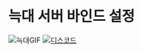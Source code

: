 # 늑대 서버 바인드 설정

![늑대GIF](https://i.imgur.com/fH1dk5D.gif)
[![디스코드](https://i.imgur.com/nDAnUwS.png)](https://discord.gg/ZWccPtt)   
